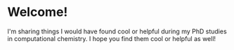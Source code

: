 # Welcome!

I'm sharing things I would have found cool or helpful during my PhD studies in computational chemistry. I hope you find them cool or helpful as well!
